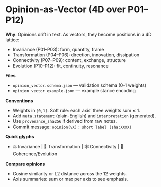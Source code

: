 # Opinion-as-Vector (4D over P01–P12)

**Why**: Opinions drift in text. As vectors, they become positions in a 4D lattice:
- Invariance (P01–P03): form, quantity, frame
- Transformation (P04–P06): direction, innovation, dissipation
- Connectivity (P07–P09): content, exchange, structure
- Evolution (P10–P12): fit, continuity, resonance

**Files**
- `opinion_vector.schema.json` — validation schema (0–1 weights)
- `opinion_vector_example.json` — example stance encoding

**Conventions**
- Weights in `[0,1]`. Soft rule: each axis’ three weights sum ≤ 1.
- Add `meta.statement` (plain-English) and `interpretation` (generated).
- Use `provenance_sha256` if derived from raw notes.
- Commit message: `opinion(vX): short label (sha:XXXX)`

**Quick glyphs**
- ⚖ Invariance | 🔄 Transformation | 🕸 Connectivity | 🔮 Coherence/Evolution

**Compare opinions**
- Cosine similarity or L2 distance across the 12 weights.
- Axis summaries: sum or max per axis to see emphasis.
